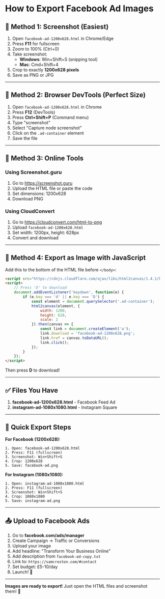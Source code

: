 # How to Export Facebook Ad Images

## 📸 Method 1: Screenshot (Easiest)

1. Open `facebook-ad-1200x628.html` in Chrome/Edge
2. Press **F11** for fullscreen
3. Zoom to 100% (Ctrl+0)
4. Take screenshot:
   - **Windows**: Win+Shift+S (snipping tool)
   - **Mac**: Cmd+Shift+4
5. Crop to exactly **1200x628 pixels**
6. Save as PNG or JPG

---

## 📸 Method 2: Browser DevTools (Perfect Size)

1. Open `facebook-ad-1200x628.html` in Chrome
2. Press **F12** (DevTools)
3. Press **Ctrl+Shift+P** (Command menu)
4. Type "screenshot"
5. Select "Capture node screenshot"
6. Click on the `.ad-container` element
7. Save the file

---

## 📸 Method 3: Online Tools

### Using Screenshot.guru
1. Go to https://screenshot.guru
2. Upload the HTML file or paste the code
3. Set dimensions: 1200x628
4. Download PNG

### Using CloudConvert
1. Go to https://cloudconvert.com/html-to-png
2. Upload `facebook-ad-1200x628.html`
3. Set width: 1200px, height: 628px
4. Convert and download

---

## 🎨 Method 4: Export as Image with JavaScript

Add this to the bottom of the HTML file before `</body>`:

```html
<script src="https://cdnjs.cloudflare.com/ajax/libs/html2canvas/1.4.1/html2canvas.min.js"></script>
<script>
    // Press 'D' to download
    document.addEventListener('keydown', function(e) {
        if (e.key === 'd' || e.key === 'D') {
            const element = document.querySelector('.ad-container');
            html2canvas(element, {
                width: 1200,
                height: 628,
                scale: 2
            }).then(canvas => {
                const link = document.createElement('a');
                link.download = 'facebook-ad-1200x628.png';
                link.href = canvas.toDataURL();
                link.click();
            });
        }
    });
</script>
```

Then press **D** to download!

---

## ✅ Files You Have

1. **facebook-ad-1200x628.html** - Facebook Feed Ad
2. **instagram-ad-1080x1080.html** - Instagram Square

---

## 🚀 Quick Export Steps

**For Facebook (1200x628):**
```
1. Open: facebook-ad-1200x628.html
2. Press: F11 (fullscreen)
3. Screenshot: Win+Shift+S
4. Crop: 1200x628
5. Save: facebook-ad.png
```

**For Instagram (1080x1080):**
```
1. Open: instagram-ad-1080x1080.html
2. Press: F11 (fullscreen)
3. Screenshot: Win+Shift+S
4. Crop: 1080x1080
5. Save: instagram-ad.png
```

---

## 📤 Upload to Facebook Ads

1. Go to **facebook.com/ads/manager**
2. Create Campaign → Traffic or Conversions
3. Upload your image
4. Add headline: "Transform Your Business Online"
5. Add description from `facebook-ad-copy.txt`
6. Link to: `https://samcroston.com/#contact`
7. Set budget: £5-10/day
8. Launch! 🚀

---

**Images are ready to export!** Just open the HTML files and screenshot them! 📸
